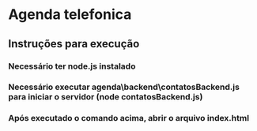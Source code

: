 # Agenda telefonica
## Instruções para execução
### Necessário ter node.js instalado
### Necessário executar agenda\backend\contatosBackend.js para iniciar o servidor (node contatosBackend.js)
### Após executado o comando acima, abrir o arquivo index.html
